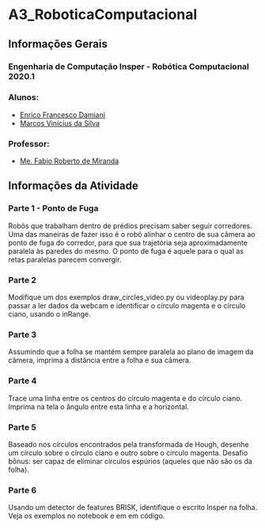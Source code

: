 # A3_RoboticaComputacional

<h2>Informações Gerais</h2>

<h3>Engenharia de Computação Insper - Robótica Computacional 2020.1</h3>

<h3>Alunos:</h3>
<ul>
  <li><a href=https://www.linkedin.com/in/enrico-damiani-125527196/>Enrico Francesco Damiani</a></li>
  <li><a href=https://www.linkedin.com/in/marcosvinis28/>Marcos Vinícius da Silva</a></li>
</ul>

<h3>Professor:</h3> 
<ul>
  <li><a href=https://www.linkedin.com/in/fabiodemiranda/>Me. Fabio Roberto de Miranda</a></li>
</ul>
<h2>Informações da Atividade</h2>

<h3>Parte 1 - Ponto de Fuga</h3>
<p>
Robôs que trabalham dentro de prédios precisam saber seguir corredores. Uma das maneiras de fazer isso é o robô alinhar o centro de sua câmera ao ponto de fuga do corredor, para que sua trajetória seja aproximadamente paralela às paredes do mesmo. O ponto de fuga é aquele para o qual as retas paralelas parecem convergir.
</p>

<h3>Parte 2</h3>
<p>
Modifique um dos exemplos draw_circles_video.py ou videoplay.py para passar a ler dados da webcam e identificar o círculo magenta e o círculo ciano, usando o inRange.
</p>

<h3>Parte 3</h3>
<p>
Assumindo que a folha se mantém sempre paralela ao plano de imagem da câmera, imprima a distância entre a folha e sua câmera.
</p>

<h3>Parte 4</h3>
<p>
Trace uma linha entre os centros do círculo magenta e do círculo ciano. Imprima na tela o ângulo entre esta linha e a horizontal.
</p>

<h3>Parte 5</h3>
<p>
Baseado nos círculos encontrados pela transformada de Hough, desenhe um círculo sobre o círculo ciano e outro sobre o círculo magenta. Desafio bônus: ser capaz de eliminar circulos espúrios (aqueles que não são os da folha).
</p>

<h3>Parte 6</h3>
<p>
Usando um detector de features BRISK, identifique o escrito Insper na folha. Veja os exemplos no notebook e em em código.
</p>
